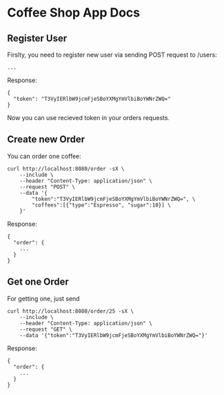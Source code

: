 # Coffee Shop App Docs

## Register User

Firslty, you need to register new user via sending POST request to /users:
```
...
```
Response:
```
{
  "token": "T3VyIERlbW9jcmFjeSBoYXMgYmVlbiBoYWNrZWQ="
}
```

Now you can use recieved token in your orders requests.

## Create new Order
You can order one coffee:
```
curl http://localhost:8080/order -sX \
    --include \
    --header "Content-Type: application/json" \
    --request "POST" \
    --data '{
        "token":"T3VyIERlbW9jcmFjeSBoYXMgYmVlbiBoYWNrZWQ=", \
        "coffees":[{"type":"Espresso", "sugar":10}] \
    }'
```
Response:

```
{
  "order": {
    ...
  }
}
```

## Get one Order
For getting one, just send
```
curl http://localhost:8080/order/25 -sX \
    --include \
    --header "Content-Type: application/json" \
    --request "GET" \           
    --data '{"token":"T3VyIERlbW9jcmFjeSBoYXMgYmVlbiBoYWNrZWQ="}'
```
Response:
```
{
  "order": {
    ...
  }
}
```